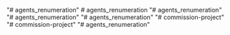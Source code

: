 "# agents_renumeration" 
#   a g e n t s _ r e n u m e r a t i o n  
 "# agents_renumeration" 
"# agents_renumeration" 
"# agents_renumeration" 
"# commission-project" 
"# commission-project" 
"# agents_renumeration" 
